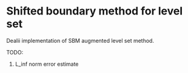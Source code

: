 # Shifted boundary method for level set

Dealii implementation of SBM augmented level set method.

TODO: 
1. L_inf norm error estimate